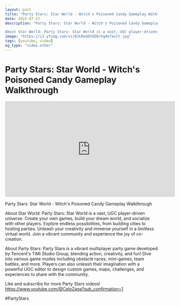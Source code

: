 ```yaml
---
layout: post
title: "Party Stars: Star World - Witch's Poisoned Candy Gameplay Walkthrough"
date: 2025-07-22
description: "Party Stars: Star World - Witch's Poisoned Candy Gameplay Walkthrough

About Star World: Party Stars: Star World is a vast, UGC player-driven universe. ..."
image: "https://i3.ytimg.com/vi/BJLMaSDVGD0/hqdefault.jpg"
tags: [youtube, video]
og_type: "video.other"
---
```


<script type="application/ld+json">
{
  "@context": "http://schema.org",
  "@type": "VideoObject",
  "name": "Party Stars: Star World - Witch's Poisoned Candy Gameplay Walkthrough",
  "description": "Party Stars: Star World - Witch's Poisoned Candy Gameplay Walkthrough\n\nAbout Star World: Party Stars: Star World is a vast, UGC player-driven universe. Create your own games, build your dream world, and socialize with other players. Explore endless possibilities, from building cities to hosting parties. Unleash your creativity and immerse yourself in a limitless virtual world. Join a vibrant community and experience the joy of co-creation.\n\nAbout Party Stars: Party Stars is a vibrant multiplayer party game developed by Tencent's TiMi Studio Group, blending action, creativity, and fun! Dive into various game modes including obstacle races, mini-games, team battles, and more. Players can also unleash their imagination with a powerful UGC editor to design custom games, maps, challenges, and experiences to share with the community.\n\nLike and subscribe for more Party Stars videos! https://www.youtube.com/@CeloZaga?sub_confirmation=1\n\n#PartyStars",
  "thumbnailUrl": "https://i3.ytimg.com/vi/BJLMaSDVGD0/hqdefault.jpg",
  "uploadDate": "2025-07-22T03:44:40",
  "embedUrl": "https://www.youtube.com/embed/BJLMaSDVGD0",
  "publisher": {
    "@type": "Person",
    "name": "Celo Zaga"
  },
  "mainEntityOfPage": {
    "@type": "WebPage",
    "@id": "https://celozaga.github.io/2025/07/22/party-stars:-star-world---witch's-poisoned-candy-gameplay-walkthrough-BJLMaSDVGD0.html"
  },
  "duration": "PT0M0S"
}
</script>

<script type="application/ld+json">
{
  "@context": "http://schema.org",
  "@type": "BlogPosting",
  "headline": "Party Stars: Star World - Witch's Poisoned Candy Gameplay Walkthrough",
  "image": "https://i3.ytimg.com/vi/BJLMaSDVGD0/hqdefault.jpg",
  "publisher": {
    "@type": "Person",
    "name": "Celo Zaga"
  },
  "url": "https://celozaga.github.io/2025/07/22/party-stars:-star-world---witch's-poisoned-candy-gameplay-walkthrough-BJLMaSDVGD0.html",
  "datePublished": "2025-07-22T03:44:40",
  "dateCreated": "2025-07-22T03:44:40",
  "dateModified": "2025-07-22T03:44:40",
  "description": "Party Stars: Star World - Witch's Poisoned Candy Gameplay Walkthrough\n\nAbout Star World: Party Stars: Star World is a vast, UGC player-driven universe. ...",
  "author": {
    "@type": "Person",
    "name": "Celo Zaga"
  },
  "mainEntityOfPage": {
    "@type": "WebPage",
    "@id": "https://celozaga.github.io/2025/07/22/party-stars:-star-world---witch's-poisoned-candy-gameplay-walkthrough-BJLMaSDVGD0.html"
  }
}
</script>

<h1 class="youtube-post-title">Party Stars: Star World - Witch's Poisoned Candy Gameplay Walkthrough</h1>

<iframe width="560" height="315" src="https://www.youtube.com/embed/BJLMaSDVGD0" class="youtube-post-embed" frameborder="0" allowfullscreen></iframe>

<p class="youtube-post-description">Party Stars: Star World - Witch's Poisoned Candy Gameplay Walkthrough

About Star World: Party Stars: Star World is a vast, UGC player-driven universe. Create your own games, build your dream world, and socialize with other players. Explore endless possibilities, from building cities to hosting parties. Unleash your creativity and immerse yourself in a limitless virtual world. Join a vibrant community and experience the joy of co-creation.

About Party Stars: Party Stars is a vibrant multiplayer party game developed by Tencent's TiMi Studio Group, blending action, creativity, and fun! Dive into various game modes including obstacle races, mini-games, team battles, and more. Players can also unleash their imagination with a powerful UGC editor to design custom games, maps, challenges, and experiences to share with the community.

Like and subscribe for more Party Stars videos! https://www.youtube.com/@CeloZaga?sub_confirmation=1

#PartyStars</p>
